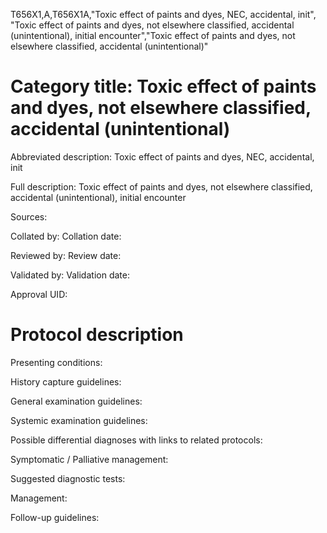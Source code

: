 T656X1,A,T656X1A,"Toxic effect of paints and dyes, NEC, accidental, init", "Toxic effect of paints and dyes, not elsewhere classified, accidental (unintentional), initial encounter","Toxic effect of paints and dyes, not elsewhere classified, accidental (unintentional)"
# Category title: Toxic effect of paints and dyes, not elsewhere classified, accidental (unintentional)

Abbreviated description: Toxic effect of paints and dyes, NEC, accidental, init

Full description: Toxic effect of paints and dyes, not elsewhere classified, accidental (unintentional), initial encounter

Sources:

Collated by:
Collation date:

Reviewed by:
Review date:

Validated by:
Validation date:

Approval UID:

# Protocol description

Presenting conditions:

History capture guidelines:

General examination guidelines:

Systemic examination guidelines:

Possible differential diagnoses with links to related protocols:

Symptomatic / Palliative management:

Suggested diagnostic tests:

Management:

Follow-up guidelines:

